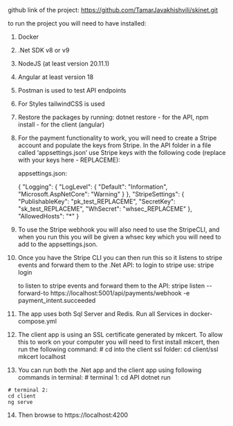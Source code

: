 github link of the project:  https://github.com/TamarJavakhishvili/skinet.git

to run the project you will need to have installed:
1. Docker
2. .Net SDK v8 or v9
3. NodeJS (at least version 20.11.1)
4. Angular at least version 18
5. Postman is used to test API endpoints
6. For Styles tailwindCSS is used
7. Restore the packages by running: dotnet restore - for the API, npm install - for the client (angular)
8. For the payment functionality to work, you will need to create a Stripe account and populate the keys from Stripe.
    In the API folder in a file called ‘appsettings.json’ use Stripe keys with the following code (replace with your keys here - REPLACEME):
   
   appsettings.json:
   
   {
    "Logging": {
      "LogLevel": {
        "Default": "Information",
        "Microsoft.AspNetCore": "Warning"
      }
    },
    "StripeSettings": {
      "PublishableKey": "pk_test_REPLACEME",
      "SecretKey": "sk_test_REPLACEME",
      "WhSecret": "whsec_REPLACEME"
    },
    "AllowedHosts": "*"
  }

9. To use the Stripe webhook you will also need to use the StripeCLI, and when you run this you will be given a whsec key which you will need to add to the appsettings.json.
10. Once you have the Stripe CLI you can then run this so it listens to stripe events and forward them to the .Net API:
   to login to stripe use:
    stripe login

    to listen to stripe events and forward them to the API:
    stripe listen --forward-to https://localhost:5001/api/payments/webhook -e payment_intent.succeeded

 11.  The app uses both Sql Server and Redis. Run all Services in docker-compose.yml
     
 12.  The client app is using an SSL certificate generated by mkcert. To allow this to work on your computer you will need to first install mkcert,  then run the following command:
     # cd into the client ssl folder:
      cd client/ssl
      mkcert localhost
      
 13.  You can run both the .Net app and the client app using following commands in terminal:
     # terminal 1:
    cd API
    dotnet run

    # terminal 2:
    cd client
    ng serve
14. Then browse to https://localhost:4200
  
